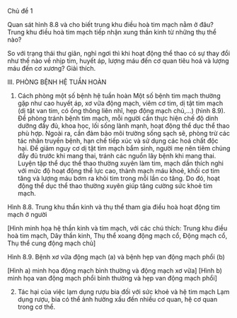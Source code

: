 Chủ đề 1

Quan sát hình 8.8 và cho biết trung khu điều hoà tim mạch nằm ở đâu? Trung khu điều hoà tim mạch tiếp nhận xung thần kinh từ những thụ thể nào?

So với trạng thái thư giãn, nghỉ ngơi thì khi hoạt động thể thao có sự thay đổi như thế nào về nhịp tim, huyết áp, lượng máu đến cơ quan tiêu hoá và lượng máu đến cơ xương? Giải thích.

III. PHÒNG BỆNH HỆ TUẦN HOÀN

1. Cách phòng một số bệnh hệ tuần hoàn
Một số bệnh tim mạch thường gặp như cao huyết áp, xơ vữa động mạch, viêm cơ tim, dị tật tim mạch (dị tật van tim, có ống thông liên nhĩ, hẹp động mạch chủ,...) (hình 8.9). Để phòng tránh bệnh tim mạch, mỗi người cần thực hiện chế độ dinh dưỡng đầy đủ, khoa học, lối sống lành mạnh, hoạt động thể dục thể thao phù hợp. Ngoài ra, cần đảm bảo môi trường sống sạch sẽ, phòng trừ các tác nhân truyền bệnh, hạn chế tiếp xúc và sử dụng các hoá chất độc hại. Để giảm nguy cơ dị tật tim mạch bẩm sinh, người mẹ nên tiêm chủng đầy đủ trước khi mang thai, tránh các nguồn lây bệnh khi mang thai. Luyện tập thể dục thể thao thường xuyên làm tim, mạch dần thích nghi với mức độ hoạt động thể lực cao, thành mạch máu khoẻ, khối cơ tim tăng và lượng máu bơm ra khỏi tim trong mỗi lần co tăng. Do đó, hoạt động thể dục thể thao thường xuyên giúp tăng cường sức khoẻ tim mạch.

Hình 8.8. Trung khu thần kinh và thụ thể tham gia điều hoà hoạt động tim mạch ở người

[Hình minh họa hệ thần kinh và tim mạch, với các chú thích: Trung khu điều hoà tim mạch, Dây thần kinh, Thụ thể xoang động mạch cổ, Động mạch cổ, Thụ thể cung động mạch chủ]

Hình 8.9. Bệnh xơ vữa động mạch (a) và bệnh hẹp van động mạch phổi (b)

[Hình a) minh họa động mạch bình thường và động mạch xơ vữa]
[Hình b) minh họa van động mạch phổi bình thường và hẹp van động mạch phổi]

2. Tác hại của việc lạm dụng rượu bia đối với sức khoẻ và hệ tim mạch
Lạm dụng rượu, bia có thể ảnh hưởng xấu đến nhiều cơ quan, hệ cơ quan trong cơ thể.